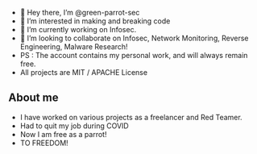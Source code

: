 - 👋 Hey there, I’m @green-parrot-sec
- 👀 I’m interested in making and breaking code
- 🌱 I’m currently working on Infosec.
- 💞️ I’m looking to collaborate on Infosec, Network Monitoring, Reverse Engineering, Malware Research!
- PS : The account contains my personal work, and will always remain free.
- All projects are MIT / APACHE License

## About me
- I have worked on various projects as a freelancer and Red Teamer.
- Had to quit my job during COVID
- Now I am free as a parrot!
- TO FREEDOM!
<!---
green-parrot-sec/green-parrot-sec is a ✨ special ✨ repository because its `README.md` (this file) appears on your GitHub profile.
You can click the Preview link to take a look at your changes.
--->
